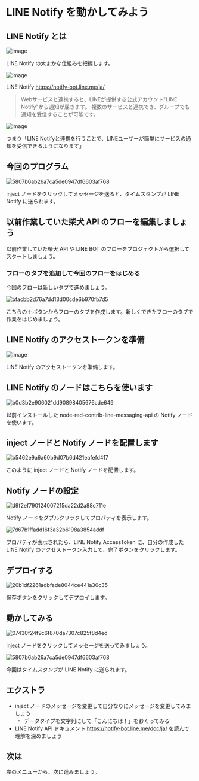 # LINE Notify を動かしてみよう

## LINE Notify とは

![image](https://i.gyazo.com/5cf50e16f926ec4f0bdc17f76b5558e5.png)

LINE Notify の大まかな仕組みを把握します。

![image](https://i.gyazo.com/5ee7b4482f1b28caaf860e72744cd2f5.png)

LINE Notify https://notify-bot.line.me/ja/

> Webサービスと連携すると、LINEが提供する公式アカウント"LINE Notify"から通知が届きます。
> 複数のサービスと連携でき、グループでも通知を受信することが可能です。

![image](https://i.gyazo.com/8dddc3621b4a77af65be36d7907cd02a.png)

つまり「LINE Notifyと連携を行うことで、LINEユーザーが簡単にサービスの通知を受信できるようになります」

## 今回のプログラム

![5807b6ab26a7ca5de0947df6603af768](https://i.gyazo.com/5807b6ab26a7ca5de0947df6603af768.png)

inject ノードをクリックしてメッセージを送ると、タイムスタンプが LINE Notify に送られます。

## 以前作業していた柴犬 API のフローを編集しましょう

以前作業していた柴犬 API や LINE  BOT のフローをプロジェクトから選択してスタートしましょう。

### フローのタブを追加して今回のフローをはじめる

今回のフローは新しいタブで進めましょう。

![bfacbb2d76a7dd13d00cde6b970fb7d5](https://i.gyazo.com/bfacbb2d76a7dd13d00cde6b970fb7d5.png)

こちらの＋ボタンからフローのタブを作成します。新しくできたフローのタブで作業をはじめましょう。

## LINE Notify のアクセストークンを準備

![image](https://i.gyazo.com/abee7f38d2db6897c61cdb42fc29a83c.png)

LINE Notify のアクセストークンを準備します。

## LINE Notify のノードはこちらを使います

![b0d3b2e906021dd90898405676cde649](https://i.gyazo.com/b0d3b2e906021dd90898405676cde649.png)

以前インストールした node-red-contrib-line-messaging-api の Notify ノードを使います。

## inject ノードと Notify ノードを配置します

![b5462e9a6a60b9d07b6d421eafefd417](https://i.gyazo.com/b5462e9a6a60b9d07b6d421eafefd417.png)

このように inject ノードと Notify ノードを配置します。

## Notify ノードの設定

![d9f2ef790124007215da22d2a88c711e](https://i.gyazo.com/d9f2ef790124007215da22d2a88c711e.png)

Notify ノードをダブルクリックしてプロパティを表示します。

![7d67b1ffadd16f3a32b6198a3854addf](https://i.gyazo.com/7d67b1ffadd16f3a32b6198a3854addf.png)

プロパティが表示されたら、LINE Notify AccessToken に、自分の作成した LINE Notify のアクセストークン入力して、完了ボタンをクリックします。

## デプロイする

![20b1df2261adbfade8044ce441a30c35](https://i.gyazo.com/20b1df2261adbfade8044ce441a30c35.png)

保存ボタンをクリックしてデプロイします。

## 動かしてみる

![07430f24f9c6f870da7307c825f8d4ed](https://i.gyazo.com/07430f24f9c6f870da7307c825f8d4ed.png)

inject ノードをクリックしてメッセージを送ってみましょう。

![5807b6ab26a7ca5de0947df6603af768](https://i.gyazo.com/5807b6ab26a7ca5de0947df6603af768.png)

今回はタイムスタンプが LINE Notify に送られます。

## エクストラ

- inject ノードのメッセージを変更して自分なりにメッセージを変更してみましょう
    - データタイプを文字列にして「こんにちは！」をおくってみる
- LINE Notify API ドキュメント https://notify-bot.line.me/doc/ja/ を読んで理解を深めましょう

## 次は

左のメニューから、次に進みましょう。